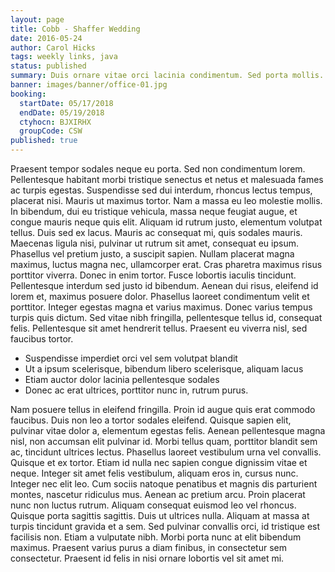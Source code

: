 ```yaml
---
layout: page
title: Cobb - Shaffer Wedding
date: 2016-05-24
author: Carol Hicks
tags: weekly links, java
status: published
summary: Duis ornare vitae orci lacinia condimentum. Sed porta mollis.
banner: images/banner/office-01.jpg
booking:
  startDate: 05/17/2018
  endDate: 05/19/2018
  ctyhocn: BJXIRHX
  groupCode: CSW
published: true
---
```

Praesent tempor sodales neque eu porta. Sed non condimentum lorem. Pellentesque habitant morbi tristique senectus et netus et malesuada fames ac turpis egestas. Suspendisse sed dui interdum, rhoncus lectus tempus, placerat nisi. Mauris ut maximus tortor. Nam a massa eu leo molestie mollis. In bibendum, dui eu tristique vehicula, massa neque feugiat augue, et congue mauris neque quis elit. Aliquam id rutrum justo, elementum volutpat tellus.
Duis sed ex lacus. Mauris ac consequat mi, quis sodales mauris. Maecenas ligula nisi, pulvinar ut rutrum sit amet, consequat eu ipsum. Phasellus vel pretium justo, a suscipit sapien. Nullam placerat magna maximus, luctus magna nec, ullamcorper erat. Cras pharetra maximus risus porttitor viverra. Donec in enim tortor. Fusce lobortis iaculis tincidunt. Pellentesque interdum sed justo id bibendum. Aenean dui risus, eleifend id lorem et, maximus posuere dolor. Phasellus laoreet condimentum velit et porttitor. Integer egestas magna et varius maximus. Donec varius tempus turpis quis dictum. Sed vitae nibh fringilla, pellentesque tellus id, consequat felis. Pellentesque sit amet hendrerit tellus. Praesent eu viverra nisl, sed faucibus tortor.

* Suspendisse imperdiet orci vel sem volutpat blandit
* Ut a ipsum scelerisque, bibendum libero scelerisque, aliquam lacus
* Etiam auctor dolor lacinia pellentesque sodales
* Donec ac erat ultrices, porttitor nunc in, rutrum purus.

Nam posuere tellus in eleifend fringilla. Proin id augue quis erat commodo faucibus. Duis non leo a tortor sodales eleifend. Quisque sapien elit, pulvinar vitae dolor a, elementum egestas felis. Aenean pellentesque magna nisl, non accumsan elit pulvinar id. Morbi tellus quam, porttitor blandit sem ac, tincidunt ultrices lectus. Phasellus laoreet vestibulum urna vel convallis. Quisque et ex tortor. Etiam id nulla nec sapien congue dignissim vitae et neque.
Integer sit amet felis vestibulum, aliquam eros in, cursus nunc. Integer nec elit leo. Cum sociis natoque penatibus et magnis dis parturient montes, nascetur ridiculus mus. Aenean ac pretium arcu. Proin placerat nunc non luctus rutrum. Aliquam consequat euismod leo vel rhoncus. Quisque porta sagittis sagittis. Duis ut ultrices nulla. Aliquam at massa at turpis tincidunt gravida et a sem. Sed pulvinar convallis orci, id tristique est facilisis non. Etiam a vulputate nibh. Morbi porta nunc at elit bibendum maximus. Praesent varius purus a diam finibus, in consectetur sem consectetur. Praesent id felis in nisi ornare lobortis vel sit amet mi.
